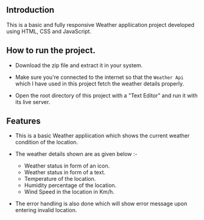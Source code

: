 ## Introduction
This is a basic and fully responsive Weather appliication project developed using HTML, CSS and JavaScript.

## How to run the project.
- Download the zip file and extract it in your system.
- Make sure you're connected to the internet so that the `Weather Api` which I have used in this project fetch the weather details properly.

- Open the root directory of this project with a "Text Editor" and run it with its live server.

## Features

- This is a basic Weather appliication which shows the current weather condition of the location.

- The weather details shown are as given below :-

    - Weather status in form of an icon.
    - Weather status in form of a text.
    - Temperature of the location.
    - Humidity percentage of the location.
    - Wind Speed in the location in Km/h.

- The error handling is also done which will show error message upon entering invalid location. 
